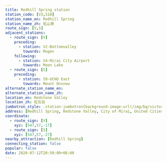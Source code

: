 ```yaml
---
title: Redhill Spring station
station_code: [V3,S10]
station_name_en: Redhill Spring
station_name_zh: 紅山泉
route_sign: [V,S]
adjacent_stations:
  - route_sign: [V]
    preceding:
      - station: V2-Bottomvalley
        towards: Mugen
    following:
      - station: V4-Mirai City Airport
        towards: Moon Lake
  - route_sign: [S]
    preceding:
      - station: S9-UCHQ East
        towards: Mount Onsnow
alternate_station_name_en: 
alternate_station_name_zh: 
location_en: Redstone Valley
location_zh: 紅石谷
jumbotron_style: .station-jumbotron{background-image:url(/img/bg/victoryline.png),url(/img/bg/bigsnowline.png);background-repeat:no-repeat;background-size:100% 10px,50% 10px;background-position:0 115px,left 145px}
address: [Redhill Spring, Redstone Valley, City of Mirai, United Cities]
coordinate:
  - route_sign: [V]
    xyz: [547,57,-17]
  - route_sign: [S]
    xyz: [547,57,-27]
nearby_attraction: [Redhill Spring]
connecting_station: false
popular: false
date: 2020-07-12T20:50:00+08:00
---
```


